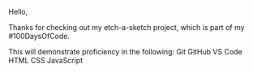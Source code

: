 Hello,

Thanks for checking out my etch-a-sketch project, which is part of my #100DaysOfCode.

This will demonstrate proficiency in the following:
Git
GitHub
VS Code
HTML
CSS
JavaScript